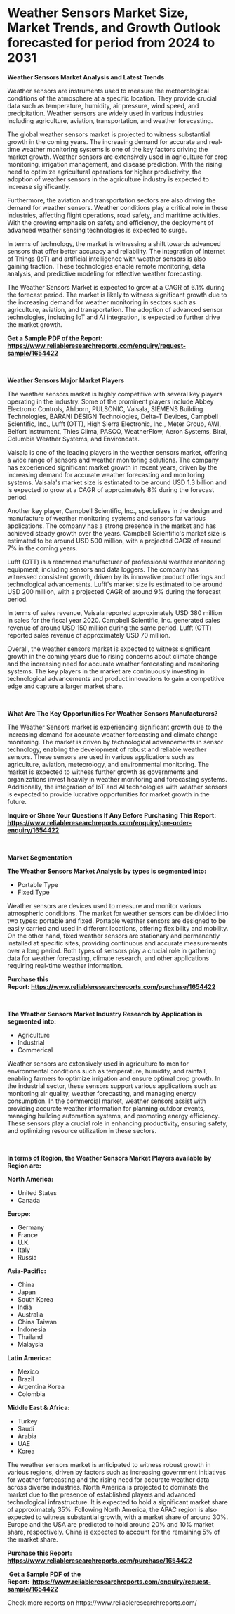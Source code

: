 <p><h1>Weather Sensors Market Size, Market Trends, and Growth Outlook forecasted for period from 2024 to 2031</h1></p><p><strong>Weather Sensors Market Analysis and Latest Trends</strong></p>
<p><p>Weather sensors are instruments used to measure the meteorological conditions of the atmosphere at a specific location. They provide crucial data such as temperature, humidity, air pressure, wind speed, and precipitation. Weather sensors are widely used in various industries including agriculture, aviation, transportation, and weather forecasting.</p><p>The global weather sensors market is projected to witness substantial growth in the coming years. The increasing demand for accurate and real-time weather monitoring systems is one of the key factors driving the market growth. Weather sensors are extensively used in agriculture for crop monitoring, irrigation management, and disease prediction. With the rising need to optimize agricultural operations for higher productivity, the adoption of weather sensors in the agriculture industry is expected to increase significantly.</p><p>Furthermore, the aviation and transportation sectors are also driving the demand for weather sensors. Weather conditions play a critical role in these industries, affecting flight operations, road safety, and maritime activities. With the growing emphasis on safety and efficiency, the deployment of advanced weather sensing technologies is expected to surge.</p><p>In terms of technology, the market is witnessing a shift towards advanced sensors that offer better accuracy and reliability. The integration of Internet of Things (IoT) and artificial intelligence with weather sensors is also gaining traction. These technologies enable remote monitoring, data analysis, and predictive modeling for effective weather forecasting.</p><p>The Weather Sensors Market is expected to grow at a CAGR of 6.1% during the forecast period. The market is likely to witness significant growth due to the increasing demand for weather monitoring in sectors such as agriculture, aviation, and transportation. The adoption of advanced sensor technologies, including IoT and AI integration, is expected to further drive the market growth.</p></p>
<p><strong>Get a Sample PDF of the Report:&nbsp; <a href="https://www.reliableresearchreports.com/enquiry/request-sample/1654422">https://www.reliableresearchreports.com/enquiry/request-sample/1654422</a></strong></p>
<p>&nbsp;</p>
<p><strong>Weather Sensors Major Market Players</strong></p>
<p><p>The weather sensors market is highly competitive with several key players operating in the industry. Some of the prominent players include Abbey Electronic Controls, Ahlborn, PULSONIC, Vaisala, SIEMENS Building Technologies, BARANI DESIGN Technologies, Delta-T Devices, Campbell Scientific, Inc., Lufft (OTT), High Sierra Electronic, Inc., Meter Group, AWI, Belfort Instrument, Thies Clima, PASCO, WeatherFlow, Aeron Systems, Biral, Columbia Weather Systems, and Environdata.</p><p>Vaisala is one of the leading players in the weather sensors market, offering a wide range of sensors and weather monitoring solutions. The company has experienced significant market growth in recent years, driven by the increasing demand for accurate weather forecasting and monitoring systems. Vaisala's market size is estimated to be around USD 1.3 billion and is expected to grow at a CAGR of approximately 8% during the forecast period.</p><p>Another key player, Campbell Scientific, Inc., specializes in the design and manufacture of weather monitoring systems and sensors for various applications. The company has a strong presence in the market and has achieved steady growth over the years. Campbell Scientific's market size is estimated to be around USD 500 million, with a projected CAGR of around 7% in the coming years.</p><p>Lufft (OTT) is a renowned manufacturer of professional weather monitoring equipment, including sensors and data loggers. The company has witnessed consistent growth, driven by its innovative product offerings and technological advancements. Lufft's market size is estimated to be around USD 200 million, with a projected CAGR of around 9% during the forecast period.</p><p>In terms of sales revenue, Vaisala reported approximately USD 380 million in sales for the fiscal year 2020. Campbell Scientific, Inc. generated sales revenue of around USD 150 million during the same period. Lufft (OTT) reported sales revenue of approximately USD 70 million.</p><p>Overall, the weather sensors market is expected to witness significant growth in the coming years due to rising concerns about climate change and the increasing need for accurate weather forecasting and monitoring systems. The key players in the market are continuously investing in technological advancements and product innovations to gain a competitive edge and capture a larger market share.</p></p>
<p>&nbsp;</p>
<p><strong>What Are The Key Opportunities For Weather Sensors Manufacturers?</strong></p>
<p><p>The Weather Sensors market is experiencing significant growth due to the increasing demand for accurate weather forecasting and climate change monitoring. The market is driven by technological advancements in sensor technology, enabling the development of robust and reliable weather sensors. These sensors are used in various applications such as agriculture, aviation, meteorology, and environmental monitoring. The market is expected to witness further growth as governments and organizations invest heavily in weather monitoring and forecasting systems. Additionally, the integration of IoT and AI technologies with weather sensors is expected to provide lucrative opportunities for market growth in the future.</p></p>
<p><strong>Inquire or Share Your Questions If Any Before Purchasing This Report: <a href="https://www.reliableresearchreports.com/enquiry/pre-order-enquiry/1654422">https://www.reliableresearchreports.com/enquiry/pre-order-enquiry/1654422</a></strong></p>
<p>&nbsp;</p>
<p><strong>Market Segmentation</strong></p>
<p><strong>The Weather Sensors Market Analysis by types is segmented into:</strong></p>
<p><ul><li>Portable Type</li><li>Fixed Type</li></ul></p>
<p><p>Weather sensors are devices used to measure and monitor various atmospheric conditions. The market for weather sensors can be divided into two types: portable and fixed. Portable weather sensors are designed to be easily carried and used in different locations, offering flexibility and mobility. On the other hand, fixed weather sensors are stationary and permanently installed at specific sites, providing continuous and accurate measurements over a long period. Both types of sensors play a crucial role in gathering data for weather forecasting, climate research, and other applications requiring real-time weather information.</p></p>
<p><strong>Purchase this Report:&nbsp;<a href="https://www.reliableresearchreports.com/purchase/1654422">https://www.reliableresearchreports.com/purchase/1654422</a></strong></p>
<p>&nbsp;</p>
<p><strong>The Weather Sensors Market Industry Research by Application is segmented into:</strong></p>
<p><ul><li>Agriculture</li><li>Industrial</li><li>Commerical</li></ul></p>
<p><p>Weather sensors are extensively used in agriculture to monitor environmental conditions such as temperature, humidity, and rainfall, enabling farmers to optimize irrigation and ensure optimal crop growth. In the industrial sector, these sensors support various applications such as monitoring air quality, weather forecasting, and managing energy consumption. In the commercial market, weather sensors assist with providing accurate weather information for planning outdoor events, managing building automation systems, and promoting energy efficiency. These sensors play a crucial role in enhancing productivity, ensuring safety, and optimizing resource utilization in these sectors.</p></p>
<p>&nbsp;</p>
<p><strong>In terms of Region, the Weather Sensors Market Players available by Region are:</strong></p>
<p>
    <p> <strong> North America: </strong>
        <ul>
            <li>United States</li>
            <li>Canada</li>
        </ul>
        </p> 
    <p> <strong> Europe: </strong>
        <ul>
            <li>Germany</li>
            <li>France</li>
            <li>U.K.</li>
            <li>Italy</li>
            <li>Russia</li>
        </ul>
        </p> 
    <p> <strong> Asia-Pacific: </strong>
        <ul>
            <li>China</li>
            <li>Japan</li>
            <li>South Korea</li>
            <li>India</li>
            <li>Australia</li>
            <li>China Taiwan</li>
            <li>Indonesia</li>
            <li>Thailand</li>
            <li>Malaysia</li>
        </ul>
        </p> 
    <p> <strong> Latin America: </strong>
        <ul>
            <li>Mexico</li>
            <li>Brazil</li>
            <li>Argentina Korea</li>
            <li>Colombia</li>
        </ul>
        </p> 
    <p> <strong> Middle East & Africa: </strong>
        <ul>
            <li>Turkey</li>
            <li>Saudi</li>
            <li>Arabia</li>
            <li>UAE</li>
            <li>Korea</li>
        </ul>
    </p>
    </p>
<p><p>The weather sensors market is anticipated to witness robust growth in various regions, driven by factors such as increasing government initiatives for weather forecasting and the rising need for accurate weather data across diverse industries. North America is projected to dominate the market due to the presence of established players and advanced technological infrastructure. It is expected to hold a significant market share of approximately 35%. Following North America, the APAC region is also expected to witness substantial growth, with a market share of around 30%. Europe and the USA are predicted to hold around 20% and 10% market share, respectively. China is expected to account for the remaining 5% of the market share.</p></p>
<p><strong>Purchase this Report: <a href="https://www.reliableresearchreports.com/purchase/1654422">https://www.reliableresearchreports.com/purchase/1654422</a></strong></p>
<p>&nbsp;<strong>Get a Sample PDF of the Report:&nbsp;&nbsp;<a href="https://www.reliableresearchreports.com/enquiry/request-sample/1654422">https://www.reliableresearchreports.com/enquiry/request-sample/1654422</a></strong></p>
<p><strong></strong></p>
<p>Check more reports on https://www.reliableresearchreports.com/</p>